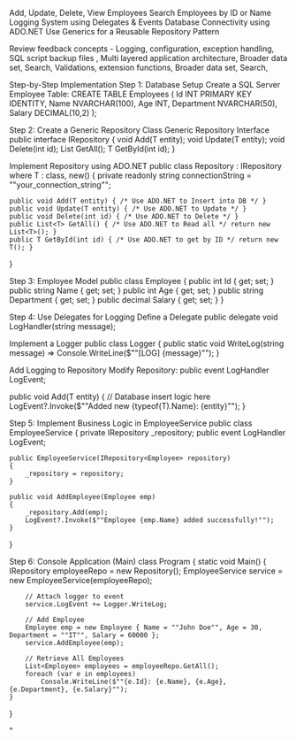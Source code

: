 
Add, Update, Delete, View Employees
Search Employees by ID or Name
Logging System using Delegates & Events
Database Connectivity using ADO.NET
Use Generics for a Reusable Repository Pattern

Review feedback concepts - Logging, configuration, exception handling, 
SQL script backup files , Multi layered application architecture, Broader data set,
Search, Validations, extension functions, Broader data set, Search,

Step-by-Step Implementation
 Step 1: Database Setup
Create a SQL Server Employee Table:
CREATE TABLE Employees (
    Id INT PRIMARY KEY IDENTITY,
    Name NVARCHAR(100),
    Age INT,
    Department NVARCHAR(50),
    Salary DECIMAL(10,2)
);

 Step 2: Create a Generic Repository Class
Generic Repository Interface
public interface IRepository<T>
{
    void Add(T entity);
    void Update(T entity);
    void Delete(int id);
    List<T> GetAll();
    T GetById(int id);
}

Implement Repository using ADO.NET
public class Repository<T> : IRepository<T> where T : class, new()
{
    private readonly string connectionString = ""your_connection_string"";

    public void Add(T entity) { /* Use ADO.NET to Insert into DB */ }
    public void Update(T entity) { /* Use ADO.NET to Update */ }
    public void Delete(int id) { /* Use ADO.NET to Delete */ }
    public List<T> GetAll() { /* Use ADO.NET to Read all */ return new List<T>(); }
    public T GetById(int id) { /* Use ADO.NET to get by ID */ return new T(); }
}

Step 3: Employee Model
public class Employee
{
    public int Id { get; set; }
    public string Name { get; set; }
    public int Age { get; set; }
    public string Department { get; set; }
    public decimal Salary { get; set; }
}

Step 4: Use Delegates for Logging
 Define a Delegate
public delegate void LogHandler(string message);

Implement a Logger
public class Logger
{
    public static void WriteLog(string message) => Console.WriteLine($""[LOG] {message}"");
}

Add Logging to Repository
Modify Repository<T>:
public event LogHandler LogEvent;

public void Add(T entity)
{
    // Database insert logic here
    LogEvent?.Invoke($""Added new {typeof(T).Name}: {entity}"");
}

Step 5: Implement Business Logic in EmployeeService
public class EmployeeService
{
    private IRepository<Employee> _repository;
    public event LogHandler LogEvent;

    public EmployeeService(IRepository<Employee> repository)
    {
        _repository = repository;
    }

    public void AddEmployee(Employee emp)
    {
        _repository.Add(emp);
        LogEvent?.Invoke($""Employee {emp.Name} added successfully!"");
    }
}

 Step 6: Console Application (Main)
class Program
{
    static void Main()
    {
        IRepository<Employee> employeeRepo = new Repository<Employee>();
        EmployeeService service = new EmployeeService(employeeRepo);

        // Attach logger to event
        service.LogEvent += Logger.WriteLog;

        // Add Employee
        Employee emp = new Employee { Name = ""John Doe"", Age = 30, Department = ""IT"", Salary = 60000 };
        service.AddEmployee(emp);

        // Retrieve All Employees
        List<Employee> employees = employeeRepo.GetAll();
        foreach (var e in employees)
            Console.WriteLine($""{e.Id}: {e.Name}, {e.Age}, {e.Department}, {e.Salary}"");
    }
}

"
